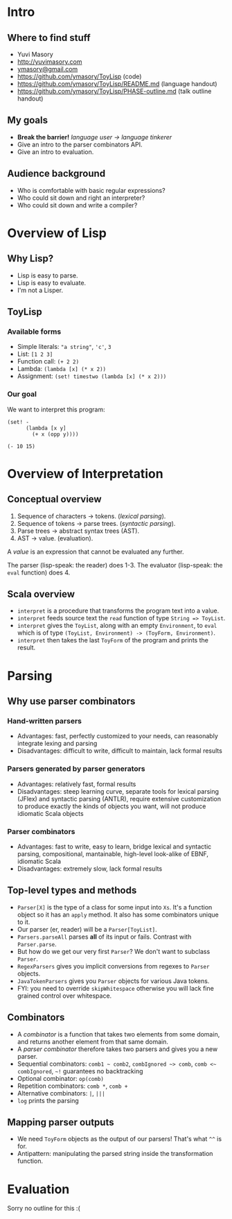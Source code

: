 # Intro #
## Where to find stuff ##
- Yuvi Masory
- http://yuvimasory.com
- ymasory@gmail.com
- https://github.com/ymasory/ToyLisp (code)
- https://github.com/ymasory/ToyLisp/README.md (language handout)
- https://github.com/ymasory/ToyLisp/PHASE-outline.md (talk outline handout)

## My goals ##
- **Break the barrier!** *language user -> language tinkerer*
- Give an intro to the parser combinators API.
- Give an intro to evaluation.

## Audience background ##
- Who is comfortable with basic regular expressions?
- Who could sit down and right an interpreter?
- Who could sit down and write a compiler?

# Overview of Lisp #
## Why Lisp? ##
- Lisp is easy to parse.
- Lisp is easy to evaluate.
- I'm not a Lisper.

## ToyLisp ##
### Available forms ###
- Simple literals: `"a string"`, `'c'`, `3`
- List: `[1 2 3]`
- Function call: `(+ 2 2)`
- Lambda: `(lambda [x] (* x 2))`
- Assignment: `(set! timestwo (lambda [x] (* x 2)))`

### Our goal ###
We want to interpret this program:

    (set! -
          (lambda [x y]
            (+ x (opp y))))

    (- 10 15)


# Overview of Interpretation #
## Conceptual overview ##
1. Sequence of characters -> tokens. (*lexical parsing*).
2. Sequence of tokens -> parse trees. (*syntactic parsing*).
3. Parse trees -> abstract syntax trees (AST).
4. AST -> value. (evaluation).

A *value* is an expression that cannot be evaluated any further.

The parser (lisp-speak: the reader) does 1-3. The evaluator (lisp-speak: the `eval` function) does 4.

## Scala overview ##
- `interpret` is a procedure that transforms the program text into a value.
- `interpret` feeds source text the `read` function of type `String => ToyList`.
- `interpret` gives the `ToyList`, along with an empty `Environment`, to `eval` which is of type `(ToyList, Environment) -> (ToyForm, Environment)`. 
- `interpret` then takes the last `ToyForm` of the program and prints the result.

# Parsing #
## Why use parser combinators ##
### Hand-written parsers ###
- Advantages: fast, perfectly customized to your needs, can reasonably integrate lexing and parsing
- Disadvantages: difficult to write, difficult to maintain, lack formal results

### Parsers generated by parser generators ###
- Advantages: relatively fast, formal results
- Disadvantages: steep learning curve, separate tools for lexical parsing (JFlex) and syntactic parsing (ANTLR), require extensive customization to produce exactly the kinds of objects you want, will not produce idiomatic Scala objects

### Parser combinators ###
- Advantages: fast to write, easy to learn, bridge lexical and syntactic parsing, compositional, mantainable, high-level look-alike of EBNF, idiomatic Scala
- Disadvantages: extremely slow, lack formal results

## Top-level types and methods ##
- `Parser[X]` is the type of a class for some input into  `Xs`. It's a function object so it has an `apply` method. It also has some combinators unique to it.
- Our parser (er, reader) will be a `Parser[ToyList]`.
- `Parsers.parseAll` parses **all** of its input or fails. Contrast with `Parser.parse`.
- But how do we get our very first `Parser`? We don't want to subclass `Parser`.
- `RegexParsers` gives you implicit conversions from regexes to `Parser` objects.
- `JavaTokenParsers` gives you `Parser` objects for various Java tokens.
- FYI: you need to override `skipWhitespace` otherwise you will lack fine grained control over whitespace.

## Combinators ##
- A *combinator* is a function that takes two elements from some domain, and returns another element from that same domain.
- A *parser combinator* therefore takes two parsers and gives you a new parser.
- Sequential combinators: `comb1 ~ comb2`, `combIgnored ~> comb`, `comb <~ combIgnored`, `~!` guarantees no backtracking
- Optional combinator: `op(comb)`
- Repetition combinators: `comb *`, `comb +`
- Alternative combinators: `|`, `|||`
- `log` prints the parsing

## Mapping parser outputs ##
- We need `ToyForm` objects as the output of our parsers! That's what `^^` is for.
- Antipattern: manipulating the parsed string inside the transformation function.

# Evaluation #
Sorry no outline for this :(
